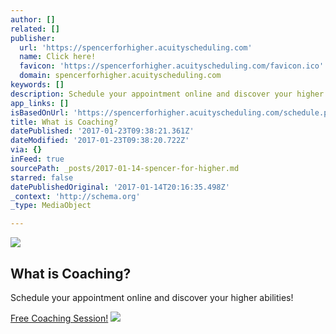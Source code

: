 ```yaml
---
author: []
related: []
publisher:
  url: 'https://spencerforhigher.acuityscheduling.com'
  name: Click here!
  favicon: 'https://spencerforhigher.acuityscheduling.com/favicon.ico'
  domain: spencerforhigher.acuityscheduling.com
keywords: []
description: Schedule your appointment online and discover your higher abilities!
app_links: []
isBasedOnUrl: 'https://spencerforhigher.acuityscheduling.com/schedule.php'
title: What is Coaching?
datePublished: '2017-01-23T09:38:21.361Z'
dateModified: '2017-01-23T09:38:20.722Z'
via: {}
inFeed: true
sourcePath: _posts/2017-01-14-spencer-for-higher.md
starred: false
datePublishedOriginal: '2017-01-14T20:16:35.498Z'
_context: 'http://schema.org'
_type: MediaObject

---
```

<article style=""><img src="https://s3-us-west-2.amazonaws.com/the-grid-img/p/896e425b9e532e9192684b42e31920fe306ff49e.png" /><h1>What is Coaching?</h1><p>Schedule your appointment online and discover your higher abilities!</p></article>

[Free Coaching Session!][0]
![](https://the-grid-user-content.s3-us-west-2.amazonaws.com/89b80220-9a92-40a6-b486-bff1f9507db6.jpg)

[0]: https://spencerforhigher.acuityscheduling.com/schedule.php